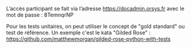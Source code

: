 L’accès participant se fait via l’adresse https://docadmin.orsys.fr avec le mot de passe : 8TemnqrNP 

Pour les tests unitaires, on peut utiliser le concept de "gold standard" ou test de référence. Un exemple c'est le kata "Gilded Rose" : https://github.com/matthewmorgan/gilded-rose-python-with-tests 